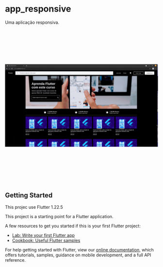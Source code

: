 # app_responsive

Uma aplicação responsiva.

<p float="left">
  <img src="https://github.com/DavidCarrilho/app_responsive/blob/2fd49cffd1aff79502cecdd057323d2132929c16/screenshot/gif.gif" width="800" />
</p>

## Getting Started

This projec use Flutter 1.22.5

This project is a starting point for a Flutter application.

A few resources to get you started if this is your first Flutter project:

- [Lab: Write your first Flutter app](https://flutter.dev/docs/get-started/codelab)
- [Cookbook: Useful Flutter samples](https://flutter.dev/docs/cookbook)

For help getting started with Flutter, view our
[online documentation](https://flutter.dev/docs), which offers tutorials,
samples, guidance on mobile development, and a full API reference.
